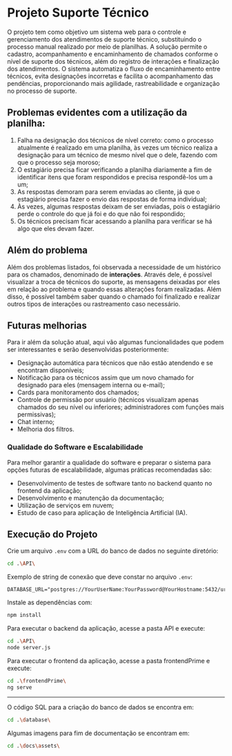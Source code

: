 # Projeto Suporte Técnico

O projeto tem como objetivo um sistema web para o controle e gerenciamento dos atendimentos de suporte técnico, substituindo o processo manual realizado por meio de planilhas. A solução permite o cadastro, acompanhamento e encaminhamento de chamados conforme o nível de suporte dos técnicos, além do registro de interações e finalização dos atendimentos. O sistema automatiza o fluxo de encaminhamento entre técnicos, evita designações incorretas e facilita o acompanhamento das pendências, proporcionando mais agilidade, rastreabilidade e organização no processo de suporte.

## Problemas evidentes com a utilização da planilha:

1. Falha na designação dos técnicos de nível correto: como o processo atualmente é realizado em uma planilha, às vezes um técnico realiza a designação para um técnico de mesmo nível que o dele, fazendo com que o processo seja moroso;
2. O estagiário precisa ficar verificando a planilha diariamente a fim de identificar itens que foram respondidos e precisa respondê-los um a um;
3. As respostas demoram para serem enviadas ao cliente, já que o estagiário precisa fazer o envio das respostas de forma individual;
4. Às vezes, algumas respostas deixam de ser enviadas, pois o estagiário perde o controle do que já foi e do que não foi respondido;
5. Os técnicos precisam ficar acessando a planilha para verificar se há algo que eles devam fazer.

## Além do problema

Além dos problemas listados, foi observada a necessidade de um histórico para os chamados, denominado de **interações**. Através dele, é possível visualizar a troca de técnicos do suporte, as mensagens deixadas por eles em relação ao problema e quando essas alterações foram realizadas. Além disso, é possível também saber quando o chamado foi finalizado e realizar outros tipos de interações ou rastreamento caso necessário.

## Futuras melhorias

Para ir além da solução atual, aqui vão algumas funcionalidades que podem ser interessantes e serão desenvolvidas posteriormente:

- Designação automática para técnicos que não estão atendendo e se encontram disponíveis;
- Notificação para os técnicos assim que um novo chamado for designado para eles (mensagem interna ou e-mail);
- Cards para monitoramento dos chamados;
- Controle de permissão por usuário (técnicos visualizam apenas chamados do seu nível ou inferiores; administradores com funções mais permissivas);
- Chat interno;
- Melhoria dos filtros.

### Qualidade do Software e Escalabilidade

Para melhor garantir a qualidade do software e preparar o sistema para opções futuras de escalabilidade, algumas práticas recomendadas são:

- Desenvolvimento de testes de software tanto no backend quanto no frontend da aplicação;
- Desenvolvimento e manutenção da documentação;
- Utilização de serviços em nuvem;
- Estudo de caso para aplicação de Inteligência Artificial (IA).

## Execução do Projeto

Crie um arquivo `.env` com a URL do banco de dados no seguinte diretório: 

```bash
cd .\API\
```
Exemplo de string de conexão que deve constar no arquivo `.env`:
```Exemplo de .env:
DATABASE_URL="postgres://YourUserName:YourPassword@YourHostname:5432/urDatabaseName";
```
Instale as dependências com:
```bash
npm install
```
Para executar o backend da aplicação, acesse a pasta API e execute:

```bash
cd .\API\
node server.js
```

Para executar o frontend da aplicação, acesse a pasta frontendPrime e execute:
```bash
cd .\frontendPrime\
ng serve
```
----
O código SQL para a criação do banco de dados se encontra em:
```bash
cd .\database\
```
Algumas imagens para fim de documentação se encontram em:
```bash
cd .\docs\assets\
```
